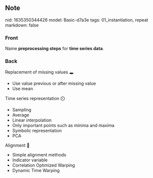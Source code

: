 ## Note
nid: 1635350344426
model: Basic-d7a3e
tags: 01_instantiation, repeat
markdown: false

### Front
Name <b>preprocessing steps</b> for <b>time series data</b>.

### Back
<div>Replacement of missing values 🕳️</div><ul><li>Use value previous or after missing value</li><li>Use mean</li></ul><div>Time series representation ⏲️</div><ul><li>Sampling</li><li>Average</li><li>Linear interpolation</li><li>Only important points such as minima and maxima</li><li>Symbolic representation</li><li>PCA</li></ul><div>Alignment 🌉</div><ul><li>Simple alignment methods</li><li>Indicator variable</li><li>Correlation Optimized Warping</li><li>Dynamic Time Warping</li></ul>

